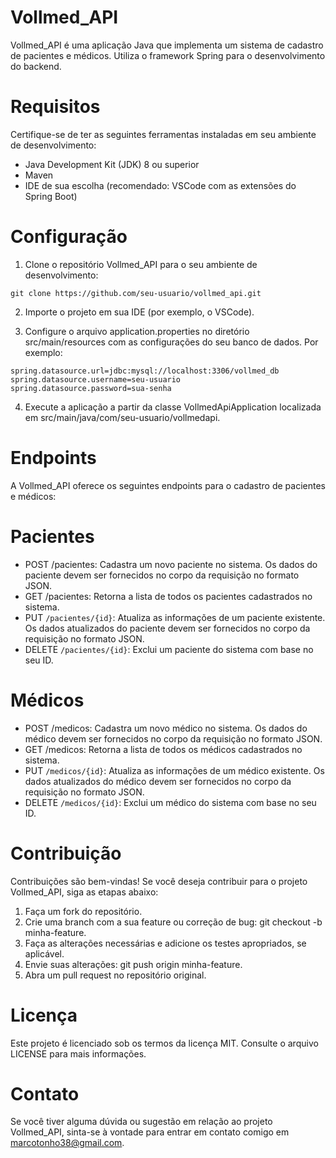 # Vollmed_API
Vollmed_API é uma aplicação Java que implementa um sistema de cadastro de pacientes e médicos. Utiliza o framework Spring para o desenvolvimento do backend.

# Requisitos
Certifique-se de ter as seguintes ferramentas instaladas em seu ambiente de desenvolvimento:

- Java Development Kit (JDK) 8 ou superior
- Maven
- IDE de sua escolha (recomendado: VSCode com as extensões do Spring Boot)
 
# Configuração

1. Clone o repositório Vollmed_API para o seu ambiente de desenvolvimento:
```
git clone https://github.com/seu-usuario/vollmed_api.git
```
2. Importe o projeto em sua IDE (por exemplo, o VSCode).

3. Configure o arquivo application.properties no diretório src/main/resources com as configurações do seu banco de dados. Por exemplo:
```
spring.datasource.url=jdbc:mysql://localhost:3306/vollmed_db
spring.datasource.username=seu-usuario
spring.datasource.password=sua-senha
```
4. Execute a aplicação a partir da classe VollmedApiApplication localizada em src/main/java/com/seu-usuario/vollmedapi.

# Endpoints
A Vollmed_API oferece os seguintes endpoints para o cadastro de pacientes e médicos:

# Pacientes
- POST /pacientes: Cadastra um novo paciente no sistema. Os dados do paciente devem ser fornecidos no corpo da requisição no formato JSON.
- GET /pacientes: Retorna a lista de todos os pacientes cadastrados no sistema.
- PUT `/pacientes/{id}`: Atualiza as informações de um paciente existente. Os dados atualizados do paciente devem ser fornecidos no corpo da requisição no formato JSON.
- DELETE `/pacientes/{id}`: Exclui um paciente do sistema com base no seu ID.


# Médicos
- POST /medicos: Cadastra um novo médico no sistema. Os dados do médico devem ser fornecidos no corpo da requisição no formato JSON.
- GET /medicos: Retorna a lista de todos os médicos cadastrados no sistema.
- PUT `/medicos/{id}`: Atualiza as informações de um médico existente. Os dados atualizados do médico devem ser fornecidos no corpo da requisição no formato JSON.
- DELETE `/medicos/{id}`: Exclui um médico do sistema com base no seu ID.
# Contribuição
Contribuições são bem-vindas! Se você deseja contribuir para o projeto Vollmed_API, siga as etapas abaixo:

1. Faça um fork do repositório.
2. Crie uma branch com a sua feature ou correção de bug: git checkout -b minha-feature.
3. Faça as alterações necessárias e adicione os testes apropriados, se aplicável.
4. Envie suas alterações: git push origin minha-feature.
5. Abra um pull request no repositório original.

# Licença
Este projeto é licenciado sob os termos da licença MIT. Consulte o arquivo LICENSE para mais informações.

# Contato
Se você tiver alguma dúvida ou sugestão em relação ao projeto Vollmed_API, sinta-se à vontade para entrar em contato comigo em marcotonho38@gmail.com.
